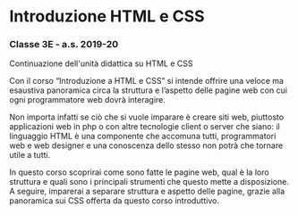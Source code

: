 # Introduzione HTML e CSS

### Classe 3E - a.s. 2019-20

Continuazione dell'unità didattica su HTML e CSS

Con il corso “Introduzione a HTML e CSS” si intende offrire una veloce ma esaustiva panoramica circa la struttura e l’aspetto delle pagine web con cui ogni programmatore web dovrà interagire.

Non importa infatti se ciò che si vuole imparare è creare siti web, piuttosto applicazioni web in php o con altre tecnologie client o server che siano: il linguaggio HTML è una componente che accomuna tutti, programmatori web e web designer e una conoscenza dello stesso non potrà che tornare utile a tutti. 

In questo corso scoprirai come sono fatte le pagine web, qual è la loro struttura e quali sono i principali strumenti che questo mette a disposizione. A seguire, imparerai a separare struttura e aspetto delle pagine, grazie alla panoramica sui CSS offerta da questo corso introduttivo.